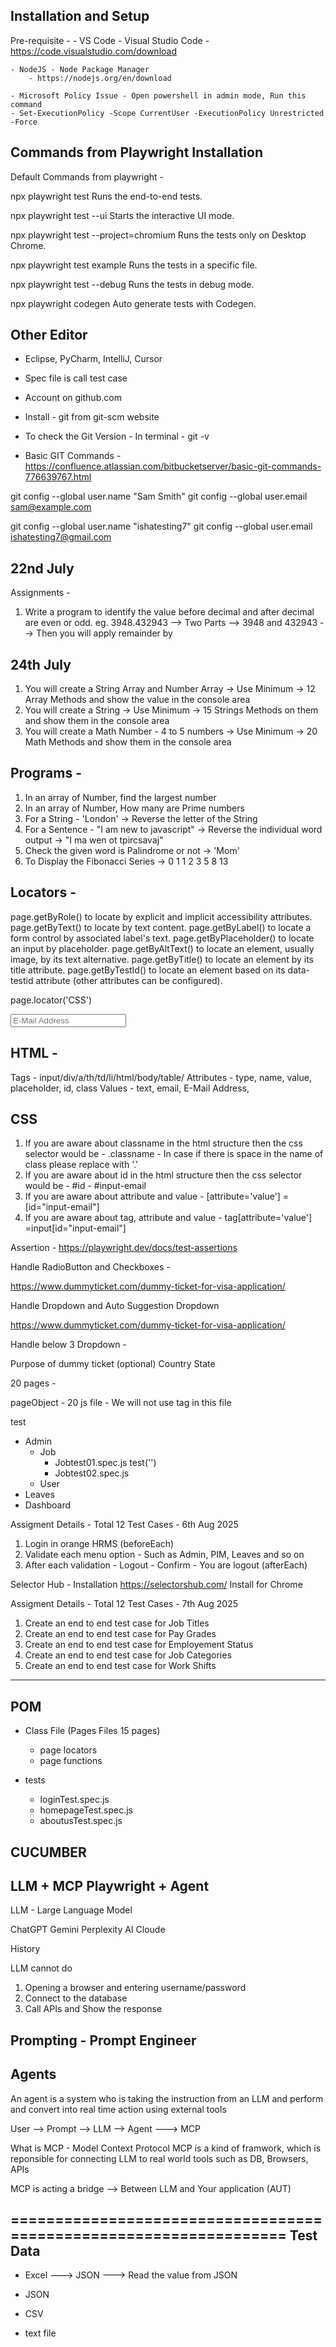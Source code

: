 Installation and Setup 
----------------------

Pre-requisite - 
	- VS Code - Visual Studio Code
		- https://code.visualstudio.com/download

	- NodeJS - Node Package Manager
		- https://nodejs.org/en/download

	- Microsoft Policy Issue - Open powershell in admin mode, Run this command
	- Set-ExecutionPolicy -Scope CurrentUser -ExecutionPolicy Unrestricted -Force


Commands from Playwright Installation
-------------------------------------
Default Commands from playwright - 

npx playwright test
    Runs the end-to-end tests.

  npx playwright test --ui
    Starts the interactive UI mode.

  npx playwright test --project=chromium
    Runs the tests only on Desktop Chrome.

  npx playwright test example
    Runs the tests in a specific file.

  npx playwright test --debug
    Runs the tests in debug mode.

  npx playwright codegen
    Auto generate tests with Codegen.

Other Editor
------------

- Eclipse, PyCharm, IntelliJ, Cursor

- Spec file is call test case


- Account on github.com
- Install - git from git-scm website
- To check the Git Version - In terminal - git -v
- Basic GIT Commands - https://confluence.atlassian.com/bitbucketserver/basic-git-commands-776639767.html

git config --global user.name "Sam Smith"
git config --global user.email sam@example.com


git config --global user.name "ishatesting7"
git config --global user.email ishatesting7@gmail.com

22nd July 
---------
Assignments -
1. Write a program to identify the value before decimal and after decimal are even or odd.
eg. 3948.432943 --> Two Parts --> 3948 and 432943 --> Then you will apply remainder by 


24th July 
---------
1. You will create a String Array and Number Array -> Use Minimum -> 12 Array Methods and show the value in the console area
2. You will create a String -> Use Minimum -> 15 Strings Methods on them and show them in the console area
3. You will create a Math Number - 4 to 5 numbers -> Use Minimum -> 20 Math Methods and show them in the console area

Programs -
---------
1. In an array of Number, find the largest number
2. In an array of Number, How many are Prime numbers
3. For a String - 'London' -> Reverse the letter of the String
4. For a Sentence - "I am new to javascript" -> Reverse the individual word 
output -> "I ma wen ot tpircsavaj"
5. Check the given word is Palindrome or not -> 'Mom'
6. To Display the Fibonacci Series -> 0 1 1 2 3 5 8 13



Locators -
---------- 

page.getByRole() to locate by explicit and implicit accessibility attributes.
page.getByText() to locate by text content.
page.getByLabel() to locate a form control by associated label's text.
page.getByPlaceholder() to locate an input by placeholder.
page.getByAltText() to locate an element, usually image, by its text alternative.
page.getByTitle() to locate an element by its title attribute.
page.getByTestId() to locate an element based on its data-testid attribute (other attributes can be configured).

page.locator('CSS')


<input type="text" name="email" value="" placeholder="E-Mail Address" id="input-email" class="form-control">

HTML -
----

Tags - input/div/a/th/td/li/html/body/table/
Attributes - type, name, value, placeholder, id, class
Values - text, email, E-Mail Address,

CSS
---
1. If you are aware about classname in the html structure then the css selector would be - .classname - In case if there is space in the name of class please replace with '.'
2. If you are aware about id in the html structure then the css selector would be - #id - #input-email
3. If you are aware about attribute and value - [attribute='value'] = [id="input-email"]
4. If you are aware about tag, attribute and value - tag[attribute='value']
=input[id="input-email"]

Assertion - https://playwright.dev/docs/test-assertions

Handle RadioButton and Checkboxes -

https://www.dummyticket.com/dummy-ticket-for-visa-application/

Handle Dropdown and Auto Suggestion Dropdown 

https://www.dummyticket.com/dummy-ticket-for-visa-application/

Handle below 3 Dropdown - 

Purpose of dummy ticket (optional)
Country
State

20 pages -

pageObject - 20 js file - We will not use tag in this file

test
  - Admin
    - Job
      - Jobtest01.spec.js
        test('')
      - Jobtest02.spec.js
    - User
  - Leaves
  - Dashboard

Assigment Details - Total 12 Test Cases - 6th Aug 2025
1. Login in orange HRMS (beforeEach)
2. Validate each menu option - Such as Admin, PIM, Leaves and so on
3. After each validation - Logout - Confirm - You are logout (afterEach)


Selector Hub - Installation
https://selectorshub.com/
Install for Chrome

Assigment Details - Total 12 Test Cases - 7th Aug 2025

1. Create an end to end test case for Job Titles
2. Create an end to end test case for Pay Grades
3. Create an end to end test case for Employement Status
4. Create an end to end test case for Job Categories
5. Create an end to end test case for Work Shifts


--------------------------------------------------------
POM 
---
- Class File (Pages Files 15 pages)
  - page locators 
  - page functions

- tests
  - loginTest.spec.js
  - homepageTest.spec.js
  - aboutusTest.spec.js
  






CUCUMBER
--------



LLM + MCP Playwright + Agent
----------------------------

LLM - Large Language Model

ChatGPT
Gemini
Perplexity AI
Cloude

History

LLM cannot do 
1. Opening a browser and entering username/password
2. Connect to the database
3. Call APIs and Show the response


Prompting - Prompt Engineer
---------------------------

Agents
------
An agent is a system who is taking the instruction from an LLM and perform and convert into real time action using external tools


User --> Prompt --> LLM --> Agent ---> MCP

What is MCP - Model Context Protocol
MCP is a kind of framwork, which is reponsible for connecting LLM to real world tools such as DB, Browsers, APIs


MCP is acting a bridge --> Between LLM and Your application (AUT)

==================================================================
Test Data
---------
- Excel ---> JSON ---> Read the value from JSON

- JSON
- CSV
- text file
